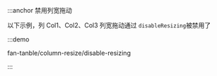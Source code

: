 :::anchor 禁用列宽拖动

以下示例，列 Col1、Col2、Col3 列宽拖动通过 `disableResizing`被禁用了

:::demo

fan-tanble/column-resize/disable-resizing

:::
